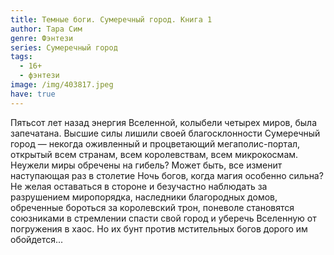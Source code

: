 ```yaml
---
title: Темные боги. Сумеречный город. Книга 1
author: Тара Сим
genre: Фэнтези
series: Сумеречный город
tags:
  - 16+
  - фэнтези
image: /img/403817.jpeg
have: true
---
```

Пятьсот лет назад энергия Вселенной, колыбели четырех миров, была запечатана. Высшие силы лишили своей благосклонности Сумеречный город — некогда оживленный и процветающий мегаполис-портал, открытый всем странам, всем королевствам, всем микрокосмам. Неужели миры обречены на гибель? Может быть, все изменит наступающая раз в столетие Ночь богов, когда магия особенно сильна? Не желая оставаться в стороне и безучастно наблюдать за разрушением миропорядка, наследники благородных домов, обреченные бороться за королевский трон, поневоле становятся союзниками в стремлении спасти свой город и уберечь Вселенную от погружения в хаос. Но их бунт против мстительных богов дорого им обойдется...